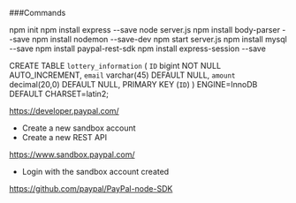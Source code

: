 ###Commands


npm init
npm install express --save
node server.js
npm install body-parser --save
npm install nodemon --save-dev
npm start server.js
npm install mysql --save
npm install paypal-rest-sdk
npm install express-session --save


CREATE TABLE `lottery_information` (
  `ID` bigint NOT NULL AUTO_INCREMENT,
  `email` varchar(45) DEFAULT NULL,
  `amount` decimal(20,0) DEFAULT NULL,
  PRIMARY KEY (`ID`)
) ENGINE=InnoDB DEFAULT CHARSET=latin2;


https://developer.paypal.com/
- Create a new sandbox account
- Create a new REST API

https://www.sandbox.paypal.com/
- Login with the sandbox account created

https://github.com/paypal/PayPal-node-SDK
